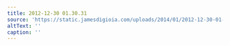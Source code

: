 ```yaml
---
title: 2012-12-30 01.30.31
source: 'https://static.jamesdigioia.com/uploads/2014/01/2012-12-30-01-30-31-scaled.jpg'
altText: ''
caption: ''
---
```


